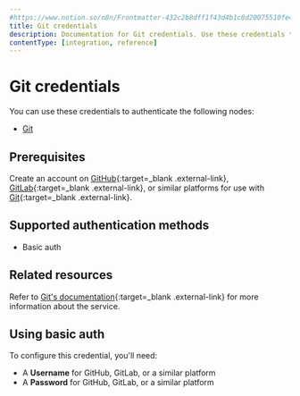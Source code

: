 ```yaml
---
#https://www.notion.so/n8n/Frontmatter-432c2b8dff1f43d4b1c8d20075510fe4
title: Git credentials
description: Documentation for Git credentials. Use these credentials to authenticate Git in n8n, a workflow automation platform.
contentType: [integration, reference]
---
```


# Git credentials

You can use these credentials to authenticate the following nodes:

- [Git](/integrations/builtin/core-nodes/n8n-nodes-base.git/)

## Prerequisites

Create an account on [GitHub](https://github.com){:target=_blank .external-link}, [GitLab](https://about.gitlab.com/){:target=_blank .external-link}, or similar platforms for use with [Git](https://git-scm.com){:target=_blank .external-link}.

## Supported authentication methods

- Basic auth

## Related resources

Refer to [Git's documentation](https://git-scm.com/doc){:target=_blank .external-link} for more information about the service.

## Using basic auth

To configure this credential, you'll need:

- A **Username** for GitHub, GitLab, or a similar platform
- A **Password** for GitHub, GitLab, or a similar platform

